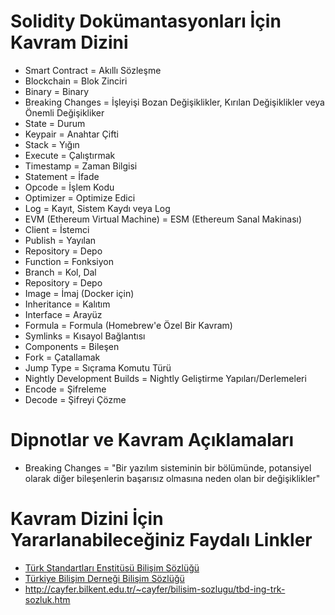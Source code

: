 Solidity Dokümantasyonları İçin Kavram Dizini
==============================================

- Smart Contract = Akıllı Sözleşme
- Blockchain = Blok Zinciri
- Binary = Binary
- Breaking Changes = İşleyişi Bozan Değişiklikler, Kırılan Değişiklikler veya Önemli Değişikliker 
- State = Durum
- Keypair = Anahtar Çifti
- Stack = Yığın
- Execute = Çalıştırmak
- Timestamp = Zaman Bilgisi
- Statement = İfade
- Opcode = İşlem Kodu
- Optimizer = Optimize Edici
- Log = Kayıt, Sistem Kaydı veya Log
- EVM (Ethereum Virtual Machine) = ESM (Ethereum Sanal Makinası)
- Client = İstemci
- Publish = Yayılan
- Repository = Depo
- Function = Fonksiyon
- Branch = Kol, Dal
- Repository = Depo
- Image = İmaj (Docker için)
- Inheritance = Kalıtım
- Interface = Arayüz
- Formula = Formula (Homebrew'e Özel Bir Kavram)
- Symlinks = Kısayol Bağlantısı
- Components = Bileşen
- Fork = Çatallamak
- Jump Type = Sıçrama Komutu Türü
- Nightly Development Builds = Nightly Geliştirme Yapıları/Derlemeleri
- Encode = Şifreleme
- Decode = Şifreyi Çözme

Dipnotlar ve Kavram Açıklamaları
=================================
- Breaking Changes = "Bir yazılım sisteminin bir bölümünde, potansiyel olarak diğer bileşenlerin başarısız olmasına neden olan bir değişiklikler"

Kavram Dizini İçin Yararlanabileceğiniz Faydalı Linkler
=======================================================
- [Türk Standartları Enstitüsü Bilişim Sözlüğü](https://statik.tse.org.tr/upload/tr/dosya/icerikyonetimi/552/19012016170409-4.pdf)
- [Türkiye Bilişim Derneği Bilişim Sözlüğü](https://eski.tbd.org.tr/index.php?sayfa=sozluk&mi1&tipi=tren&harf=A)
- http://cayfer.bilkent.edu.tr/~cayfer/bilisim-sozlugu/tbd-ing-trk-sozluk.htm
